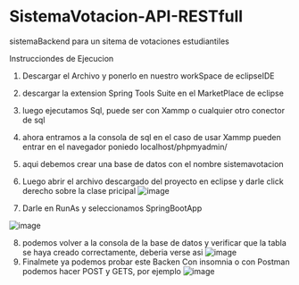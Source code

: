 # SistemaVotacion-API-RESTfull
sistemaBackend para un sitema de votaciones estudiantiles

Instrucciondes de Ejecucion
1. Descargar el Archivo y ponerlo en nuestro workSpace de eclipseIDE
2. descargar la extension Spring Tools Suite en el MarketPlace de eclipse
3. luego ejecutamos Sql, puede ser con Xammp o cualquier otro conector de sql
4. ahora entramos a la consola de sql en el caso de usar Xammp pueden entrar en el navegador poniedo localhost/phpmyadmin/
5. aqui debemos crear una base de datos con el nombre sistemavotacion
6. Luego abrir el archivo descargado del proyecto en eclipse y darle click derecho sobre la clase pricipal
![image](https://github.com/user-attachments/assets/fe7c2569-cbbb-4097-80bd-866cc7bcd8d1)

7. Darle en RunAs y seleccionamos SpringBootApp
   
![image](https://github.com/user-attachments/assets/48ec3b33-881a-4acd-a525-ce4573ec554d)

8. podemos volver a la consola de la base de datos y verificar que la tabla se haya creado correctamente, deberia verse asi
   ![image](https://github.com/user-attachments/assets/7c90ee1d-79b3-455d-abc9-38bf4c7c8274)
9. Finalmete ya podemos probar este Backen Con insomnia o con Postman podemos hacer POST y GETS, por ejemplo
    ![image](https://github.com/user-attachments/assets/b3fdfc03-a862-4cf7-8509-f91c056ff3ec)






